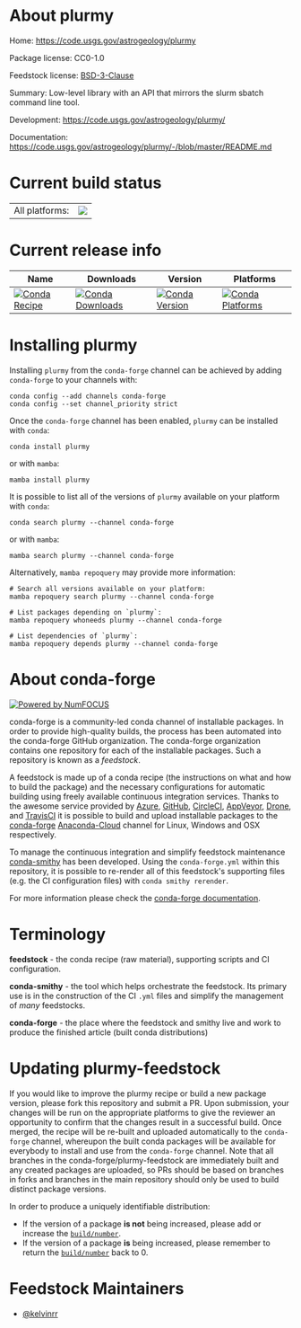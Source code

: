 About plurmy
============

Home: https://code.usgs.gov/astrogeology/plurmy

Package license: CC0-1.0

Feedstock license: [BSD-3-Clause](https://github.com/conda-forge/plurmy-feedstock/blob/main/LICENSE.txt)

Summary: Low-level library with an API that mirrors the slurm sbatch command line tool.

Development: https://code.usgs.gov/astrogeology/plurmy/

Documentation: https://code.usgs.gov/astrogeology/plurmy/-/blob/master/README.md

Current build status
====================


<table><tr><td>All platforms:</td>
    <td>
      <a href="https://dev.azure.com/conda-forge/feedstock-builds/_build/latest?definitionId=16569&branchName=main">
        <img src="https://dev.azure.com/conda-forge/feedstock-builds/_apis/build/status/plurmy-feedstock?branchName=main">
      </a>
    </td>
  </tr>
</table>

Current release info
====================

| Name | Downloads | Version | Platforms |
| --- | --- | --- | --- |
| [![Conda Recipe](https://img.shields.io/badge/recipe-plurmy-green.svg)](https://anaconda.org/conda-forge/plurmy) | [![Conda Downloads](https://img.shields.io/conda/dn/conda-forge/plurmy.svg)](https://anaconda.org/conda-forge/plurmy) | [![Conda Version](https://img.shields.io/conda/vn/conda-forge/plurmy.svg)](https://anaconda.org/conda-forge/plurmy) | [![Conda Platforms](https://img.shields.io/conda/pn/conda-forge/plurmy.svg)](https://anaconda.org/conda-forge/plurmy) |

Installing plurmy
=================

Installing `plurmy` from the `conda-forge` channel can be achieved by adding `conda-forge` to your channels with:

```
conda config --add channels conda-forge
conda config --set channel_priority strict
```

Once the `conda-forge` channel has been enabled, `plurmy` can be installed with `conda`:

```
conda install plurmy
```

or with `mamba`:

```
mamba install plurmy
```

It is possible to list all of the versions of `plurmy` available on your platform with `conda`:

```
conda search plurmy --channel conda-forge
```

or with `mamba`:

```
mamba search plurmy --channel conda-forge
```

Alternatively, `mamba repoquery` may provide more information:

```
# Search all versions available on your platform:
mamba repoquery search plurmy --channel conda-forge

# List packages depending on `plurmy`:
mamba repoquery whoneeds plurmy --channel conda-forge

# List dependencies of `plurmy`:
mamba repoquery depends plurmy --channel conda-forge
```


About conda-forge
=================

[![Powered by
NumFOCUS](https://img.shields.io/badge/powered%20by-NumFOCUS-orange.svg?style=flat&colorA=E1523D&colorB=007D8A)](https://numfocus.org)

conda-forge is a community-led conda channel of installable packages.
In order to provide high-quality builds, the process has been automated into the
conda-forge GitHub organization. The conda-forge organization contains one repository
for each of the installable packages. Such a repository is known as a *feedstock*.

A feedstock is made up of a conda recipe (the instructions on what and how to build
the package) and the necessary configurations for automatic building using freely
available continuous integration services. Thanks to the awesome service provided by
[Azure](https://azure.microsoft.com/en-us/services/devops/), [GitHub](https://github.com/),
[CircleCI](https://circleci.com/), [AppVeyor](https://www.appveyor.com/),
[Drone](https://cloud.drone.io/welcome), and [TravisCI](https://travis-ci.com/)
it is possible to build and upload installable packages to the
[conda-forge](https://anaconda.org/conda-forge) [Anaconda-Cloud](https://anaconda.org/)
channel for Linux, Windows and OSX respectively.

To manage the continuous integration and simplify feedstock maintenance
[conda-smithy](https://github.com/conda-forge/conda-smithy) has been developed.
Using the ``conda-forge.yml`` within this repository, it is possible to re-render all of
this feedstock's supporting files (e.g. the CI configuration files) with ``conda smithy rerender``.

For more information please check the [conda-forge documentation](https://conda-forge.org/docs/).

Terminology
===========

**feedstock** - the conda recipe (raw material), supporting scripts and CI configuration.

**conda-smithy** - the tool which helps orchestrate the feedstock.
                   Its primary use is in the construction of the CI ``.yml`` files
                   and simplify the management of *many* feedstocks.

**conda-forge** - the place where the feedstock and smithy live and work to
                  produce the finished article (built conda distributions)


Updating plurmy-feedstock
=========================

If you would like to improve the plurmy recipe or build a new
package version, please fork this repository and submit a PR. Upon submission,
your changes will be run on the appropriate platforms to give the reviewer an
opportunity to confirm that the changes result in a successful build. Once
merged, the recipe will be re-built and uploaded automatically to the
`conda-forge` channel, whereupon the built conda packages will be available for
everybody to install and use from the `conda-forge` channel.
Note that all branches in the conda-forge/plurmy-feedstock are
immediately built and any created packages are uploaded, so PRs should be based
on branches in forks and branches in the main repository should only be used to
build distinct package versions.

In order to produce a uniquely identifiable distribution:
 * If the version of a package **is not** being increased, please add or increase
   the [``build/number``](https://docs.conda.io/projects/conda-build/en/latest/resources/define-metadata.html#build-number-and-string).
 * If the version of a package **is** being increased, please remember to return
   the [``build/number``](https://docs.conda.io/projects/conda-build/en/latest/resources/define-metadata.html#build-number-and-string)
   back to 0.

Feedstock Maintainers
=====================

* [@kelvinrr](https://github.com/kelvinrr/)


